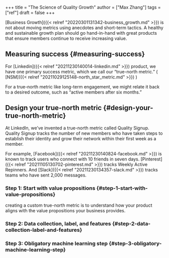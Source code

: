 +++
title = "The Science of Quality Growth"
author = ["Max Zhang"]
tags = ["ref"]
draft = false
+++

[Business Growth]({{< relref "20220301131342-business_growth.md" >}}) is not about moving metrics using anecdotes and short-term tactics. A healthy and sustainable growth plan should go hand-in-hand with great products that ensure members continue to receive increasing value.


## Measuring success {#measuring-success}

For [Linkedin]({{< relref "20211230140014-linkedin.md" >}}) product, we have one primary success metric, which we call our “true-north metric.” ( [NSM]({{< relref "20211029125148-north_star_metric.md" >}}) )

For a true-north metric like long-term engagement, we might relate it back to a desired outcome, such as “active members after six months.”


## Design your true-north metric {#design-your-true-north-metric}

At LinkedIn, we’ve invented a true-north metric called Quality Signup.
Quality Signup tracks the number of new members who have taken steps to establish their identity and grow their network within their first week as a member.

For example, [Facebook]({{< relref "20211230140824-facebook.md" >}}) is known to track users who connect with 10 friends in seven days. [Pinterest]({{< relref "20211105130702-pinterest.md" >}}) tracks Weekly Active Repinners. And [Slack]({{< relref "20211230134357-slack.md" >}}) tracks teams who have sent 2,000 messages.


### Step 1: Start with value propositions {#step-1-start-with-value-propositions}

creating a custom true-north metric is to understand how your product aligns with the value propositions your business provides.


### Step 2: Data collection, label, and features {#step-2-data-collection-label-and-features}


### Step 3: Obligatory machine learning step {#step-3-obligatory-machine-learning-step}
